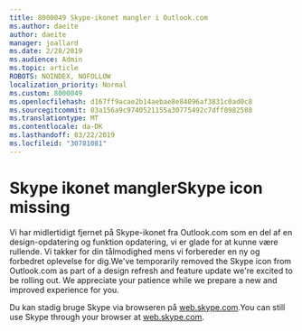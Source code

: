 ```yaml
---
title: 8000049 Skype-ikonet mangler i Outlook.com
ms.author: daeite
author: daeite
manager: joallard
ms.date: 2/28/2019
ms.audience: Admin
ms.topic: article
ROBOTS: NOINDEX, NOFOLLOW
localization_priority: Normal
ms.custom: 8000049
ms.openlocfilehash: d167ff9acae2b14aebae8e84096af3831c0ad0c8
ms.sourcegitcommit: 03a156a9c9740521155a30775492c7dff0982588
ms.translationtype: MT
ms.contentlocale: da-DK
ms.lasthandoff: 03/22/2019
ms.locfileid: "30781081"
---
```

# <a name="skype-icon-missing"></a><span data-ttu-id="52d3c-102">Skype ikonet mangler</span><span class="sxs-lookup"><span data-stu-id="52d3c-102">Skype icon missing</span></span>

<span data-ttu-id="52d3c-103">Vi har midlertidigt fjernet på Skype-ikonet fra Outlook.com som en del af en design-opdatering og funktion opdatering, vi er glade for at kunne være rullende. Vi takker for din tålmodighed mens vi forbereder en ny og forbedret oplevelse for dig.</span><span class="sxs-lookup"><span data-stu-id="52d3c-103">We've temporarily removed the Skype icon from Outlook.com as part of a design refresh and feature update we're excited to be rolling out. We appreciate your patience while we prepare a new and improved experience for you.</span></span>

<span data-ttu-id="52d3c-104">Du kan stadig bruge Skype via browseren på [web.skype.com](https://web.skype.com).</span><span class="sxs-lookup"><span data-stu-id="52d3c-104">You can still use Skype through your browser at [web.skype.com](https://web.skype.com).</span></span>